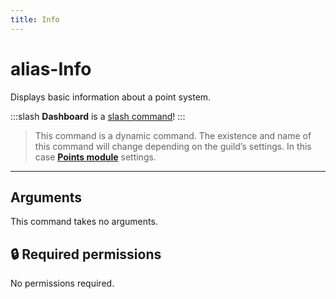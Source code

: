 ```yaml
---
title: Info
---
```

# alias-Info

Displays basic information about a point system.

:::slash
**Dashboard** is a [slash command](/misc/info/slash/)!
:::

> This command is a dynamic command. The existence and name of this command will change depending on the guild’s settings. In this case [**Points module**](https://docs.monni.fyi/modules/points) settings.

---

## Arguments

This command takes no arguments.

## 🔒 Required permissions

No permissions required.